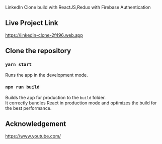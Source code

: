 LinkedIn Clone build with ReactJS,Redux with Firebase Authentication

## Live Project Link
https://linkedin-clone-2f496.web.app

## Clone the repository


### `yarn start`
Runs the app in the development mode.<br />

### `npm run build`

Builds the app for production to the `build` folder.<br />
It correctly bundles React in production mode and optimizes the build for the best performance.

## Acknowledgement
https://www.youtube.com/


